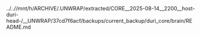 ../..//mnt/h/ARCHIVE/.UNWRAP/extracted/CORE__2025-08-14__2200__host-duri-head-/__UNWRAP/37cd7f6acf/backups/current_backup/duri_core/brain/README.md
